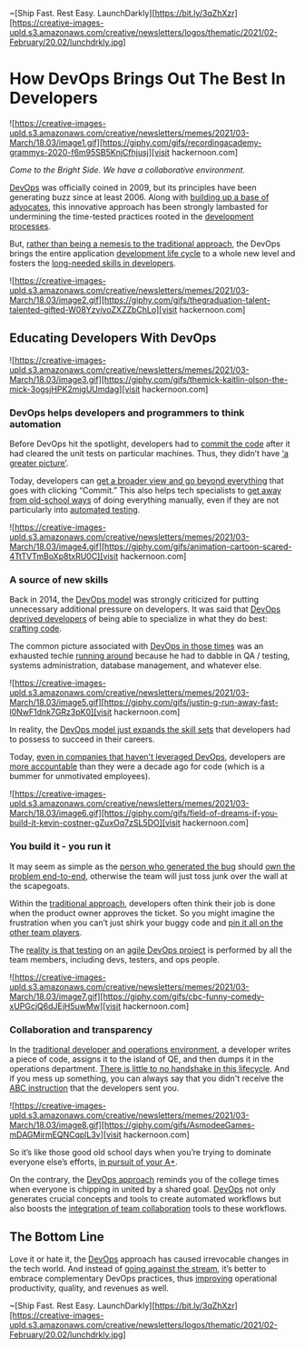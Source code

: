 
~[Ship Fast. Rest Easy. LaunchDarkly][https://bit.ly/3qZhXzr][https://creative-images-upld.s3.amazonaws.com/creative/newsletters/logos/thematic/2021/02-February/20.02/lunchdrkly.jpg]

# How DevOps Brings Out The Best In Developers

![https://creative-images-upld.s3.amazonaws.com/creative/newsletters/memes/2021/03-March/18.03/image1.gif][https://giphy.com/gifs/recordingacademy-grammys-2020-f6m95SB5KnjCfhjusj][visit hackernoon.com]

*Come to the Bright Side. We have a collaborative environment.*

[DevOps](https://hackernoon.com/devops-tools-that-will-help-in-rectifying-errors-in-the-databases-ti1w3u74) was officially coined in 2009, but its principles have been generating buzz since at least 2006. Along with [building up a base of advocates](https://hackernoon.com/adopt-a-devops-culture-before-looking-for-devops-engineers-do533uol), this innovative approach has been strongly lambasted for undermining the time-tested practices rooted in the [development processes](https://hackernoon.com/7-best-devops-security-practices-devsecops-and-its-merits-mr2p3unk).

But, [rather than being a nemesis to the traditional approach](https://hackernoon.com/the-difference-between-ci-and-cd-in-devops-bc2z3uae), the DevOps brings the entire application [development life cycle](https://hackernoon.com/why-devops-is-important-during-the-covid-19-pandemic-6u1i3tul) to a whole new level and fosters the [long-needed skills in developers](https://hackernoon.com/7-devops-myths-busted-02p3t1c).

![https://creative-images-upld.s3.amazonaws.com/creative/newsletters/memes/2021/03-March/18.03/image2.gif][https://giphy.com/gifs/thegraduation-talent-talented-gifted-W08YzvivoZXZZbChLo][visit hackernoon.com]

## Educating Developers With DevOps

![https://creative-images-upld.s3.amazonaws.com/creative/newsletters/memes/2021/03-March/18.03/image3.gif][https://giphy.com/gifs/themick-kaitlin-olson-the-mick-3ogsjHPK2mjgUUmdag][visit hackernoon.com]

### DevOps helps developers and programmers to think automation

Before DevOps hit the spotlight, developers had to [commit the code](https://hackernoon.com/heres-how-we-train-our-devops-skills-internally-kl2y3wsv) after it had cleared the unit tests on particular machines. Thus, they didn’t have [‘a greater picture’](https://hackernoon.com/how-to-extend-your-devops-strategy-for-success-in-the-cloud-col3wee).

Today, developers can [get a broader view and go beyond everything](https://hackernoon.com/measuring-devops-metrics-a-how-to-guide-ot113ztl) that goes with clicking “Commit.” This also helps tech specialists to [get away from old-school ways](https://hackernoon.com/what-is-devops-and-how-does-it-influence-the-digital-transformation-of-companies-ik2e3wib) of doing everything manually, even if they are not particularly into [automated testing](https://hackernoon.com/adopting-devops-practises-to-bring-certainty-to-these-uncertain-times-i73h3wlp).

![https://creative-images-upld.s3.amazonaws.com/creative/newsletters/memes/2021/03-March/18.03/image4.gif][https://giphy.com/gifs/animation-cartoon-scared-4TtTVTmBoXp8txRU0C][visit hackernoon.com]

### A source of new skills

Back in 2014, the [DevOps model](https://hackernoon.com/the-importance-of-devops-in-mobile-app-development-xu2m3wyk) was strongly criticized for putting unnecessary additional pressure on developers. It was said that [DevOps deprived developers](https://hackernoon.com/how-to-implement-devops-for-e-commerce-companies-ub1s34ig) of being able to specialize in what they do best: [crafting code](https://hackernoon.com/devsecops-and-devops-a-deep-dive-j62k34r3).

The common picture associated with [DevOps in those times](https://hackernoon.com/how-to-cultivate-a-collaborative-devops-culture-ds1x334q) was an exhausted techie [running around](https://hackernoon.com/containers-vs-serverless-from-a-devops-standpoint-d8232bd0f39b) because he had to dabble in QA / testing, systems administration, database management, and whatever else.

![https://creative-images-upld.s3.amazonaws.com/creative/newsletters/memes/2021/03-March/18.03/image5.gif][https://giphy.com/gifs/justin-g-run-away-fast-l0NwF1dnk7GRz3pK0][visit hackernoon.com]

In reality, the [DevOps model just expands the skill sets](https://hackernoon.com/top-15-basic-devops-interview-questions-2021-edition-d73u3451) that developers had to possess to succeed in their careers. 

Today, [even in companies that haven't leveraged DevOps](https://hackernoon.com/closer-than-you-think-bridging-the-devops-security-gap-st8d33fq), developers are [more accountable](https://hackernoon.com/devops-automation-tools-for-continuous-improvement-xo3w3y8v) than they were a decade ago for code (which is a bummer for unmotivated employees).

![https://creative-images-upld.s3.amazonaws.com/creative/newsletters/memes/2021/03-March/18.03/image6.gif][https://giphy.com/gifs/field-of-dreams-if-you-build-it-kevin-costner-gZuxOq7zSL5DO][visit hackernoon.com]

### You build it - you run it

It may seem as simple as the [person who generated the bug](https://hackernoon.com/future-of-devops-devsecops-aiops-and-something-else-2i8l36bn) should [own the problem end-to-end](https://hackernoon.com/when-dedicated-devops-is-not-available-lc763y8v), otherwise the team will just toss junk over the wall at the scapegoats. 

Within the [traditional approach](https://hackernoon.com/devops-fundamentals-you-ever-wanted-to-know-zt2m3uh6), developers often think their job is done when the product owner approves the ticket. So you might imagine the frustration when you can’t just shirk your buggy code and [pin it all on the other team players](https://hackernoon.com/what-is-the-impact-of-remote-work-on-devops-n8163eqa).

The [reality is that testing](https://hackernoon.com/devops-principles-culture-vs-tooling-vvac367z) on an [agile DevOps project](https://hackernoon.com/6-virtual-devops-conferences-to-attend-in-2021-qb133357) is performed by all the team members, including devs, testers, and ops people.

![https://creative-images-upld.s3.amazonaws.com/creative/newsletters/memes/2021/03-March/18.03/image7.gif][https://giphy.com/gifs/cbc-funny-comedy-xUPGcjQ6dJEjH5uwMw][visit hackernoon.com]

### Collaboration and transparency

In the [traditional developer and operations environment](https://hackernoon.com/the-top-10-books-on-devops-you-need-to-read-fuos312x), a developer writes a piece of code, assigns it to the island of QE, and then dumps it in the operations department. [There is little to no handshake in this lifecycle](https://hackernoon.com/why-is-devops-for-machine-learning-so-different-384z32f1). And if you mess up something, you can always say that you didn't receive the [ABC instruction](https://hackernoon.com/project-as-code-the-catalyst-devops-needs-atu732wt) that the developers sent you.

![https://creative-images-upld.s3.amazonaws.com/creative/newsletters/memes/2021/03-March/18.03/image8.gif][https://giphy.com/gifs/AsmodeeGames-mDAGMirmEQNCqplL3v][visit hackernoon.com]

So it’s like those good old school days when you’re trying to dominate everyone else’s efforts, [in pursuit of your A+](https://hackernoon.com/my-journey-to-achieving-devops-bliss-without-useless-aws-certifications-a7cbf7c539d1).

On the contrary, the [DevOps approach](https://hackernoon.com/devops-shouldnt-be-hard-cd-server-yy152kkm) reminds you of the college times when everyone is chipping in united by a shared goal. [DevOps](https://hackernoon.com/devops-shouldnt-be-hard-reporting-s8k2k2r) not only generates crucial concepts and tools to create automated workflows but also boosts the [integration of team collaboration](https://hackernoon.com/devops-shouldnt-be-hard-github-actions-fq192hrl) tools to these workflows.

## The Bottom Line

Love it or hate it, the [DevOps](https://hackernoon.com/self-service-the-key-to-unlock-devops-51d50fd39e1d) approach has caused irrevocable changes in the tech world. And instead of [going against the stream](https://hackernoon.com/can-we-apply-devops-principles-to-project-management-k927j31mw), it’s better to embrace complementary DevOps practices, thus [improving](https://hackernoon.com/what-does-peeling-an-egg-have-to-do-with-devops-e55108a4e83c) operational productivity, quality, and revenues as well.

~[Ship Fast. Rest Easy. LaunchDarkly][https://bit.ly/3qZhXzr][https://creative-images-upld.s3.amazonaws.com/creative/newsletters/logos/thematic/2021/02-February/20.02/lunchdrkly.jpg]